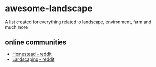 # awesome-landscape
A list created for everything related to landscape, environment, farm and much more

## online communities

- [Homestead - reddit](https://www.reddit.com/r/homestead/)
- [Landscaping - reddit](https://www.reddit.com/r/landscaping/)
